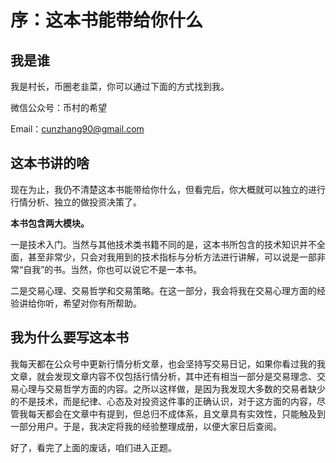 # 序：这本书能带给你什么

## 我是谁

我是村长，币圈老韭菜，你可以通过下面的方式找到我。

微信公众号：币村的希望

Email：cunzhang90@gmail.com

## 这本书讲的啥

现在为止，我仍不清楚这本书能带给你什么，但看完后，你大概就可以独立的进行行情分析、独立的做投资决策了。

**本书包含两大模块。**

一是技术入门。当然与其他技术类书籍不同的是，这本书所包含的技术知识并不全面，甚至非常少，只会对我用到的技术指标与分析方法进行讲解，可以说是一部非常“自我”的书。当然，你也可以说它不是一本书。

二是交易心理、交易哲学和交易策略。在这一部分，我会将我在交易心理方面的经验讲给你听，希望对你有所帮助。

## 我为什么要写这本书

我每天都在公众号中更新行情分析文章，也会坚持写交易日记，如果你看过我的我文章，就会发现文章内容不仅包括行情分析，其中还有相当一部分是交易理念、交易心理与交易哲学方面的内容。之所以这样做，是因为我发现大多数的交易者缺少的不是技术，而是纪律、心态及对投资这件事的正确认识，对于这方面的内容，尽管我每天都会在文章中有提到，但总归不成体系，且文章具有实效性，只能触及到一部分用户。于是，我决定将我的经验整理成册，以便大家日后查阅。

好了，看完了上面的废话，咱们进入正题。

